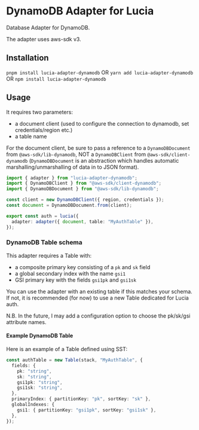 # DynamoDB Adapter for Lucia

Database Adapter for DynamoDB.

The adapter uses aws-sdk v3.

## Installation

`pnpm install lucia-adapter-dynamodb`
OR
`yarn add lucia-adapter-dynamodb`
OR
`npm install lucia-adapter-dynamodb`

## Usage

It requires two parameters:

- a document client (used to configure the connection to dynamodb, set credentials/region etc.)
- a table name

For the document client, be sure to pass a reference to a `DynamoDBDocument` from `@aws-sdk/lib-dynamodb`, NOT a `DynamoDBClient` from `@aws-sdk/client-dynamodb` (`DynamoDBDocument` is an abstraction which handles automatic marshalling/unmarshalling of data in to JSON format).

```typescript
import { adapter } from "lucia-adapter-dynamodb";
import { DynamoDBClient } from "@aws-sdk/client-dynamodb";
import { DynamoDBDocument } from "@aws-sdk/lib-dynamodb";

const client = new DynamoDBClient({ region, credentials });
const document = DynamoDBDocument.from(client);

export const auth = lucia({
  adapter: adapter({ document, table: "MyAuthTable" }),
});
```

### DynamoDB Table schema

This adapter requires a Table with:

- a composite primary key consisting of a `pk` and `sk` field
- a global secondary index with the name `gsi1`
- GSI primary key with the fields `gsi1pk` and `gsi1sk`

You can use the adapter with an existing table if this matches your schema. If not, it is recommended (for now) to use a new Table dedicated for Lucia auth.

N.B. In the future, I may add a configuration option to choose the pk/sk/gsi attribute names.

#### Example DynamoDB Table

Here is an example of a Table defined using SST:

```typescript
const authTable = new Table(stack, "MyAuthTable", {
  fields: {
    pk: "string",
    sk: "string",
    gsi1pk: "string",
    gsi1sk: "string",
  },
  primaryIndex: { partitionKey: "pk", sortKey: "sk" },
  globalIndexes: {
    gsi1: { partitionKey: "gsi1pk", sortKey: "gsi1sk" },
  },
});
```
